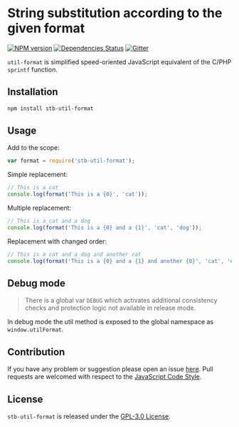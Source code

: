 String substitution according to the given format
=================================================

[![NPM version](https://img.shields.io/npm/v/stb-util-format.svg?style=flat-square)](https://www.npmjs.com/package/stb-util-format)
[![Dependencies Status](https://img.shields.io/david/stbsdk/util-format.svg?style=flat-square)](https://david-dm.org/stbsdk/util-format)
[![Gitter](https://img.shields.io/badge/gitter-join%20chat-blue.svg?style=flat-square)](https://gitter.im/DarkPark/stb)


`util-format` is simplified speed-oriented JavaScript equivalent of the C/PHP `sprintf` function.


## Installation

```bash
npm install stb-util-format
```


## Usage

Add to the scope:

```js
var format = require('stb-util-format');
```

Simple replacement:

```js
// This is a cat
console.log(format('This is a {0}', 'cat'));
```

Multiple replacement:

```js
// This is a cat and a dog
console.log(format('This is a {0} and a {1}', 'cat', 'dog'));
```

Replacement with changed order:

```js
// This is a cat and a dog and another cat
console.log(format('This is a {0} and a {1} and another {0}', 'cat', 'dog'));
```


## Debug mode

> There is a global var `DEBUG` which activates additional consistency checks and protection logic not available in release mode.

In debug mode the util method is exposed to the global namespace as `window.utilFormat`.


## Contribution

If you have any problem or suggestion please open an issue [here](https://github.com/stbsdk/util-format/issues).
Pull requests are welcomed with respect to the [JavaScript Code Style](https://github.com/DarkPark/jscs).


## License

`stb-util-format` is released under the [GPL-3.0 License](http://opensource.org/licenses/GPL-3.0).
